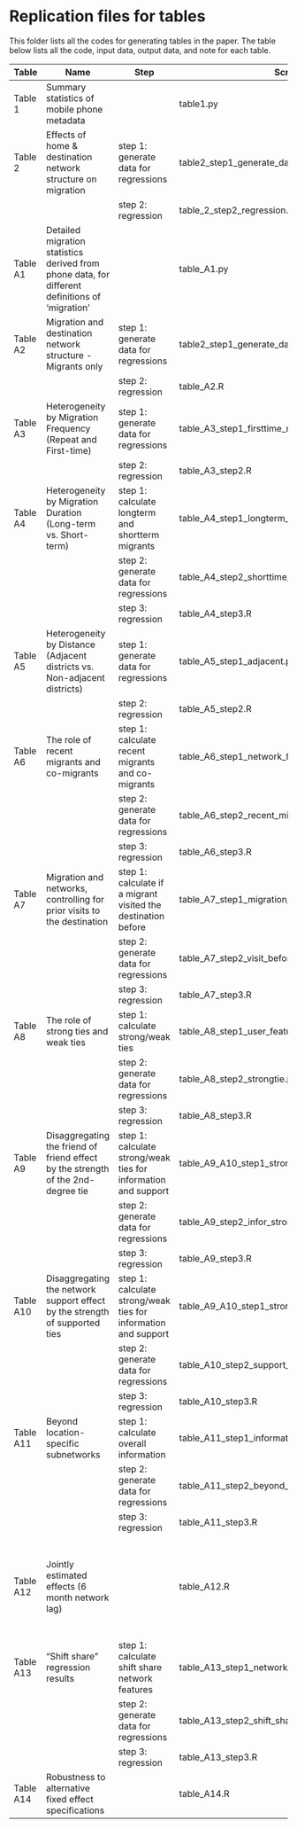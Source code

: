 # Replication files for tables

This folder lists all the codes for generating tables in the paper. The table below lists all the code, input data, output data, and note for each table.


| Table  | Name                                                                                            | Step                                                                                                            | Script                                                    | input data                                                                                                                                                                                                                                                                     | output                                                                                                                                                                                                                                                                                   | Note                                                                                                                                                                       |
| ---------- | ----------------------------------------------------------------------------------------------- | --------------------------------------------------------------------------------------------------------------- | --------------------------------------------------------- | ------------------------------------------------------------------------------------------------------------------------------------------------------------------------------------------------------------------------------------------------------------------------------ | ---------------------------------------------------------------------------------------------------------------------------------------------------------------------------------------------------------------------------------------------------------------------------------------- | -------------------------------------------------------------------------------------------------------------------------------------------------------------------------- |
| Table 1    | Summary statistics of mobile phone metadata                                                     |                                                                                                                 | table1.py                                                 | XXXX_call.txt<br>XXXX_migration.txt<br>XXXX_user_result.csv                                                                                                                                                                                                                    | Table 1                                                                                                                                                                                                                                                                                  |                                                                                                                                                                            |
| Table 2    | Effects of home & destination network structure on migration                                    | step 1: generate data for regressions                                                                           | table2_step1_generate_data_for_regression.py              | XXXX_migration.txt<br>XXXX_user_result.csv                                                                                                                                                                                                                                     | dest_home_d_s_l.csv                                                                                                                                                                                                                                                                      |                                                                                                                                                                            |
|            |                                                                                                 | step 2: regression                                                                                              | table_2_step2_regression.R                                | dest_home_d_s_l.csv                                                                                                                                                                                                                                                            | Table 2                                                                                                                                                                                                                                                                                  |                                                                                                                                                                            |
| Table A1   | Detailed migration statistics derived from phone data, for different definitions of ‘migration’ |                                                                                                                 | table_A1.py                                               | XXXX_migration.txt<br>XXXX_migration_1month.txt<br>XXXX_migration_3month.txt<br>XXXX_migration_6month.txt                                                                                                                                                                      | Table A1                                                                                                                                                                                                                                                                                 |                                                                                                                                                                            |
| Table A2   | Migration and destination network structure - Migrants only                                     | step 1: generate data for regressions                                                                           | table2_step1_generate_data_for_regression.py              | XXXX_migration.txt<br>XXXX_user_result.csv                                                                                                                                                                                                                                     | dest_home_d_s_l_migrants_only.csv                                                                                                                                                                                                                                                        | Use the same scipt as Table 2. But uncoment line 112 to get migrants only.                                                                                                 |
|            |                                                                                                 | step 2: regression                                                                                              | table_A2.R                                                | dest_home_d_s_l_migrants_only.csv                                                                                                                                                                                                                                              | Table A2                                                                                                                                                                                                                                                                                 |                                                                                                                                                                            |
| Table A3   | Heterogeneity by Migration Frequency (Repeat and First-time)                                    | step 1: generate data for regressions                                                                           | table_A3_step1_firsttime_repeat.py                        | XXXX_migration.txt<br>XXXX_user_result.csv<br>dest_home_d_s_l.csv                                                                                                                                                                                                              | dest_home_d_s_l_firsttime_repeat.csv                                                                                                                                                                                                                                                     |                                                                                                                                                                            |
|            |                                                                                                 | step 2: regression                                                                                              | table_A3_step2.R                                          | dest_home_d_s_l_firsttime_repeat.csv                                                                                                                                                                                                                                           | Table A3                                                                                                                                                                                                                                                                                 |                                                                                                                                                                            |
| Table A4   | Heterogeneity by Migration Duration (Long-term vs. Short-term)                                  | step 1: calculate longterm and shortterm migrants                                                               | table_A4_step1_longterm_migrants.py                       |                                                                                                                                                                                                                                                                                | XXXX_migration_longterm.csv<br>XXXX_migration_shortterm.csv                                                                                                                                                                                                                              |                                                                                                                                                                            |
|            |                                                                                                 | step 2: generate data for regressions                                                                           | table_A4_step2_shorttime_longtime.py                      | XXXX_user_result.csv<br>XXXX_migration.txt<br>XXXX_migration_longterm.csv<br>XXXX_migration_shortterm.csv                                                                                                                                                                      | dest_home_d_s_l_shorttime_longtime.csv                                                                                                                                                                                                                                                   |                                                                                                                                                                            |
|            |                                                                                                 | step 3: regression                                                                                              | table_A4_step3.R                                          | dest_home_d_s_l_shorttime_longtime.csv<br>dest_home_d_s_l.csv                                                                                                                                                                                                                  | Table A4                                                                                                                                                                                                                                                                                 |                                                                                                                                                                            |
| Table A5   | Heterogeneity by Distance (Adjacent districts vs. Non-adjacent districts)                       | step 1: generate data for regressions                                                                           | table_A5_step1_adjacent.py                                | neighbor_district.csv<br>dest_home_d_s_l.csv                                                                                                                                                                                                                                   | dest_home_d_s_l_adjacent.csv                                                                                                                                                                                                                                                             |                                                                                                                                                                            |
|            |                                                                                                 | step 2: regression                                                                                              | table_A5_step2.R                                          | dest_home_d_s_l_adjacent.csv                                                                                                                                                                                                                                                   | Table A5                                                                                                                                                                                                                                                                                 |                                                                                                                                                                            |
| Table A6   | The role of recent migrants and co-migrants                                                     | step 1: calculate recent migrants and co-migrants                                                               | table_A6_step1_network_feature_recent_migrant.py          | XXXX_call.txt<br>XXXX_modal_district.txt<br>XXXX_migration.txt                                                                                                                                                                                                                 | XXXX_user_result_recent_migrant.csv                                                                                                                                                                                                                                                      |                                                                                                                                                                            |
|            |                                                                                                 | step 2: generate data for regressions                                                                           | table_A6_step2_recent_migrant.py                          | XXXX_migration.txt<br>XXXX_user_result.csv<br>XXXX_user_result_recent_migrant.csv<br>dest_home_d_s_l.csv                                                                                                                                                                       | dest_home_d_s_l_recent_migrant.csv                                                                                                                                                                                                                                                       |                                                                                                                                                                            |
|            |                                                                                                 | step 3: regression                                                                                              | table_A6_step3.R                                          | dest_home_d_s_l_recent_migrant.csv                                                                                                                                                                                                                                             | Table A6                                                                                                                                                                                                                                                                                 |                                                                                                                                                                            |
| Table A7   | Migration and networks, controlling for prior visits to the destination                         | step 1: calculate if a migrant visited the destination before                                                   | table_A7_step1_migration_visit_before.py                  | XXXX_call.txt<br>XXXX_migration.txt<br>tower_district.csv                                                                                                                                                                                                                      | XXXX_migrant_if_visit_before.csv                                                                                                                                                                                                                                                         |                                                                                                                                                                            |
|            |                                                                                                 | step 2: generate data for regressions                                                                           | table_A7_step2_visit_before.py                            | XXXX_migration.txt<br>XXXX_user_result.csv<br>XXXX_migrant_if_visit_before.csv                                                                                                                                                                                                 | dest_home_d_s_l_visit_before.csv                                                                                                                                                                                                                                                         |                                                                                                                                                                            |
|            |                                                                                                 | step 3: regression                                                                                              | table_A7_step3.R                                          | dest_home_d_s_l_visit_before.csv                                                                                                                                                                                                                                               | Table A7                                                                                                                                                                                                                                                                                 |                                                                                                                                                                            |
| Table A8   | The role of strong ties and weak ties                                                           | step 1: calculate strong/weak ties                                                                              | table_A8_step1_user_feature_strongtie.py                  | XXXX_call.txt<br>XXXX_migration.txt<br>tower_district.csv                                                                                                                                                                                                                      | XXXX_user_result_strongtie.csv                                                                                                                                                                                                                                                           |                                                                                                                                                                            |
|            |                                                                                                 | step 2: generate data for regressions                                                                           | table_A8_step2_strongtie.py                               | XXXX_migration.txt<br>XXXX_user_result.csv<br>XXXX_user_result_strongtie.csv                                                                                                                                                                                                   | dest_home_d_s_l_strongtie.csv                                                                                                                                                                                                                                                            |                                                                                                                                                                            |
|            |                                                                                                 | step 3: regression                                                                                              | table_A8_step3.R                                          | dest_home_d_s_l_strongtie.csv                                                                                                                                                                                                                                                  | Table A8                                                                                                                                                                                                                                                                                 |                                                                                                                                                                            |
| Table A9   | Disaggregating the friend of friend effect by the strength of the 2nd-degree tie                | step 1: calculate strong/weak ties for information and support                                                  | table_A9_A10_step1_strongweak.py                          | XXXX_call.txt<br>XXXX_modal_district.txt<br>XXXX_migration.txt                                                                                                                                                                                                                 | XXXX_user_result_infor_support_strong.csv                                                                                                                                                                                                                                                |                                                                                                                                                                            |
|            |                                                                                                 | step 2: generate data for regressions                                                                           | table_A9_step2_infor_strong.py                            | XXXX_migration.txt<br>XXXX_user_result.csv<br>XXXX_user_result_infor_support_strong.csv.csv                                                                                                                                                                                    | dest_home_d_s_l_infor_strong.csv                                                                                                                                                                                                                                                         |                                                                                                                                                                            |
|            |                                                                                                 | step 3: regression                                                                                              | table_A9_step3.R                                          | dest_home_d_s_l_infor_strong.csv                                                                                                                                                                                                                                               | Table A9                                                                                                                                                                                                                                                                                 |                                                                                                                                                                            |
| Table A10  | Disaggregating the network support effect by the strength of supported ties                     | step 1: calculate strong/weak ties for information and support                                                  | table_A9_A10_step1_strongweak.py                          | XXXX_call.txt<br>XXXX_modal_district.txt<br>XXXX_migration.txt                                                                                                                                                                                                                 | XXXX_user_result_infor_support_strong.csv                                                                                                                                                                                                                                                |                                                                                                                                                                            |
|            |                                                                                                 | step 2: generate data for regressions                                                                           | table_A10_step2_support_strong.py                         | XXXX_migration.txt<br>XXXX_user_result.csv<br>XXXX_user_result_infor_support_strong.csv<br>XXXX_user_result_strongtie.csv                                                                                                                                                      | dest_home_d_s_l_support_strong.csv                                                                                                                                                                                                                                                       |                                                                                                                                                                            |
|            |                                                                                                 | step 3: regression                                                                                              | table_A10_step3.R                                         | dest_home_d_s_l_support_strong.csv<br>dest_home_d_s_l.csv                                                                                                                                                                                                                      | Table A10                                                                                                                                                                                                                                                                                |                                                                                                                                                                            |
| Table A11  | Beyond location-specific subnetworks                                                            | step 1: calculate overall information                                                                           | table_A11_step1_information_overall.py                    | XXXX_call.txt<br>XXXX_modal_district.txt<br>XXXX_migration.txt                                                                                                                                                                                                                 | XXXX_information_overall_network.csv                                                                                                                                                                                                                                                     |                                                                                                                                                                            |
|            |                                                                                                 | step 2: generate data for regressions                                                                           | table_A11_step2_beyond_location.py                        | XXXX_migration.txt<br>XXXX_user_result.csv<br>XXXX_information_overall_network.csv                                                                                                                                                                                             | dest_home_d_s_l_information_overall_network.csv                                                                                                                                                                                                                                          |                                                                                                                                                                            |
|            |                                                                                                 | step 3: regression                                                                                              | table_A11_step3.R                                         | dest_home_d_s_l_information_overall_network.csv                                                                                                                                                                                                                                | Table A11                                                                                                                                                                                                                                                                                |                                                                                                                                                                            |
| Table A12  | Jointly estimated effects (6 month network lag)                                                 |                                                                                                                 | table_A12.R                                               | same input files as Table 2.                                                                                                                                                                                                                                                   | Table A12                                                                                                                                                                                                                                                                                | Preprocessing steps are the same as Table 2. Only need to change line 119 in network_structure.py to network_date = start_date + relativedelta(months=i - pre_month_n + 1) |
| Table A13  | “Shift share” regression results                                                                | step 1: calculate shift share network features                                                                  | table_A13_step1_network_feature.py                        | XXXX_call.txt<br>XXXX_modal_district.txt<br>XXXX_migration.txt                                                                                                                                                                                                                 | user_result_information_support_diff_if_remained_True_XXXX_between_XX_to_XX_months.csv                                                                                                                                                                                                   |                                                                                                                                                                            |
|            |                                                                                                 | step 2: generate data for regressions                                                                           | table_A13_step2_shift_share_data.py                       | XXXX_migration.txt<br>user_result_information_support_diff_if_remained_True_XXXX_between_XX_to_XX_months.csv                                                                                                                                                                   | dest_home_for_regression_information_support_diff_between_XX_to_XX_month.csv                                                                                                                                                                                                             |                                                                                                                                                                            |
|            |                                                                                                 | step 3: regression                                                                                              | table_A13_step3.R                                         | dest_home_for_regression_information_support_diff_between_XX_to_XX_month.csv                                                                                                                                                                                                   | Table A13                                                                                                                                                                                                                                                                                |                                                                                                                                                                            |
| Table A14  | Robustness to alternative fixed effect specifications                                           |                                                                                                                 | table_A14.R                                               | dest_home_d_s_l.csv                                                                                                                                                                                                                                                            | Table A14                                                                                                                                                                                                                                                                                |
